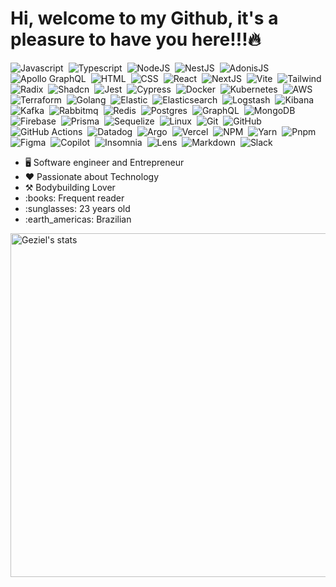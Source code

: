 <h1>Hi, welcome to my Github, it's a pleasure to have you here!!!🔥</h1>

![Javascript](https://img.shields.io/badge/-Javascript-0D1117?style=flat&logo=javascript)&nbsp;
![Typescript](https://img.shields.io/badge/-Typescript-0D1117?style=flat&logo=typescript)&nbsp;
![NodeJS](https://img.shields.io/badge/-Node-0D1117?style=flat&logo=node.js)&nbsp;
![NestJS](https://img.shields.io/badge/-Nest-0D1117?style=flat&logo=nestjs&logoColor=red)&nbsp;
![AdonisJS](https://img.shields.io/badge/-Adonis-0D1117?style=flat&logo=adonisjs)&nbsp;
![Apollo GraphQL](https://img.shields.io/badge/-ApolloGraphQL-0D1117?style=flat&logo=apollo-graphql)&nbsp;
![HTML](https://img.shields.io/badge/-HTML-0D1117?style=flat&logo=HTML5)&nbsp;
![CSS](https://img.shields.io/badge/-CSS-0D1117?style=flat&logo=CSS3&logoColor=1572B6)&nbsp;
![React](https://img.shields.io/badge/-React-0D1117?style=flat&logo=react)&nbsp;
![NextJS](https://img.shields.io/badge/-Next-0D1117?style=flat&logo=next.js)&nbsp;
![Vite](https://img.shields.io/badge/-Vite-0D1117?style=flat&logo=vite)&nbsp;
![Tailwind](https://img.shields.io/badge/-Tailwind-0D1117?style=flat&logo=tailwind-css)&nbsp;
![Radix](https://img.shields.io/badge/-Radix-0D1117?style=flat&logo=radix-ui)&nbsp;
![Shadcn](https://img.shields.io/badge/-Shadcn-0D1117?style=flat&logo=shadcn/ui)&nbsp;
![Jest](https://img.shields.io/badge/-Jest-0D1117?style=flat&logo=jest&logoColor=yellow)&nbsp;
![Cypress](https://img.shields.io/badge/-Cypress-0D1117?style=flat&logo=cypress&logoColor=blue)&nbsp;
![Docker](https://img.shields.io/badge/-Docker-0D1117?style=flat&logo=docker)&nbsp;
![Kubernetes](https://img.shields.io/badge/-Kubernetes-0D1117?style=flat&logo=kubernetes)&nbsp;
![AWS](https://img.shields.io/badge/-AWS-0D1117?style=flat&logo=amazon-web-services&logoColor=orange)&nbsp;
![Terraform](https://img.shields.io/badge/-Terraform-0D1117?style=flat&logo=terraform&logoColor=purple)&nbsp;
![Golang](https://img.shields.io/badge/-Golang-0D1117?style=flat&logo=go)&nbsp;
![Elastic](https://img.shields.io/badge/-Elastic-0D1117?style=flat&logo=elastic)&nbsp;
![Elasticsearch](https://img.shields.io/badge/-Elasticsearch-0D1117?style=flat&logo=elasticsearch&logoColor=green)&nbsp;
![Logstash](https://img.shields.io/badge/-Logstash-0D1117?style=flat&logo=logstash&logoColor=yellow)&nbsp;
![Kibana](https://img.shields.io/badge/-Kibana-0D1117?style=flat&logo=kibana&logoColor=pink)&nbsp;
![Kafka](https://img.shields.io/badge/-Kafka-0D1117?style=flat&logo=apache-kafka)&nbsp;
![Rabbitmq](https://img.shields.io/badge/-RabbitMQ-0D1117?style=flat&logo=rabbitmq)&nbsp;
![Redis](https://img.shields.io/badge/-Redis-0D1117?style=flat&logo=redis)&nbsp;
![Postgres](https://img.shields.io/badge/-PostgreSQL-0D1117?style=flat&logo=postgresql)&nbsp;
![GraphQL](https://img.shields.io/badge/-GraphQL-0D1117?style=flat&logo=graphql&logoColor=pink)&nbsp;
![MongoDB](https://img.shields.io/badge/-MongoDB-0D1117?style=flat&logo=mongodb)&nbsp;
![Firebase](https://img.shields.io/badge/-Firebase-0D1117?style=flat&logo=firebase)&nbsp;
![Prisma](https://img.shields.io/badge/-Prisma-0D1117?style=flat&logo=prisma)&nbsp;
![Sequelize](https://img.shields.io/badge/-Sequelize-0D1117?style=flat&logo=sequelize)&nbsp;
![Linux](https://img.shields.io/badge/-Linux-0D1117?style=flat&logo=linux)&nbsp;
![Git](https://img.shields.io/badge/-Git-0D1117?style=flat&logo=git)&nbsp;
![GitHub](https://img.shields.io/badge/-GitHub-0D1117?style=flat&logo=github)&nbsp;
![GitHub Actions](https://img.shields.io/badge/-GitHubActions-0D1117?style=flat&logo=github-actions)&nbsp;
![Datadog](https://img.shields.io/badge/-Datadog-0D1117?style=flat&logo=datadog)&nbsp;
![Argo](https://img.shields.io/badge/-Argo-0D1117?style=flat&logo=argo)&nbsp;
![Vercel](https://img.shields.io/badge/-Vercel-0D1117?style=flat&logo=vercel)&nbsp;
![NPM](https://img.shields.io/badge/-NPM-0D1117?style=flat&logo=npm)&nbsp;
![Yarn](https://img.shields.io/badge/-Yarn-0D1117?style=flat&logo=yarn)&nbsp;
![Pnpm](https://img.shields.io/badge/-Pnpm-0D1117?style=flat&logo=pnpm)&nbsp;
![Figma](https://img.shields.io/badge/-Figma-0D1117?style=flat&logo=figma)&nbsp;
![Copilot](https://img.shields.io/badge/-Copilot-0D1117?style=flat&logo=github-copilot)&nbsp;
![Insomnia](https://img.shields.io/badge/-Insomnia-0D1117?style=flat&logo=insomnia&logoColor=purple)&nbsp;
![Lens](https://img.shields.io/badge/-Lens-0D1117?style=flat&logo=lens)&nbsp;
![Markdown](https://img.shields.io/badge/-Markdown-0D1117?style=flat&logo=markdown)&nbsp;
![Slack](https://img.shields.io/badge/-Slack-0D1117?style=flat&logo=slack&logoColor=pink)&nbsp;

<ul>
  <li>🖥️ Software engineer and Entrepreneur
  <li>❤️ Passionate about Technology</li>
  <li>⚒️ Bodybuilding Lover</li>
  <li>:books: Frequent reader</li>
  <li>:sunglasses: 23 years old</li>
  <li>:earth_americas: Brazilian</li>
</ul>

<img width="550em" src="https://github-readme-stats.vercel.app/api?username=gezielelyon&show_icons=true&theme=transparent" alt="Geziel's stats"/>

